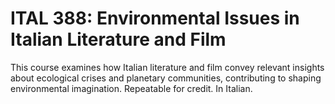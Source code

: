 # ITAL 388: Environmental Issues in Italian Literature and Film

This course examines how Italian literature and film convey relevant insights about ecological crises and planetary communities, contributing to shaping environmental imagination. Repeatable for credit. In Italian.